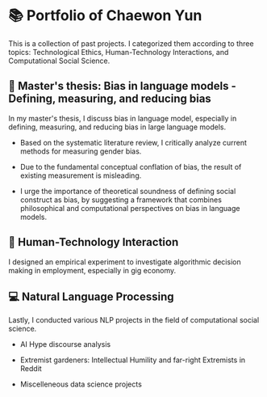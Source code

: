 # :books: Portfolio of Chaewon Yun 
This is a collection of past projects. I categorized them according to three topics: Technological Ethics, Human-Technology Interactions, and Computational Social Science.

## :book: Master's thesis: Bias in language models - Defining, measuring, and reducing bias
In my master's thesis, I discuss bias in language model, especially in defining, measuring, and reducing bias in large language models. 

- Based on the systematic literature review, I critically analyze current methods for measuring gender bias. 

- Due to the fundamental conceptual conflation of bias, the result of existing measurement is misleading. 

- I urge the importance of theoretical soundness of defining social construct as bias, by suggesting a framework that combines philosophical and computational perspectives on bias in language models.

## :robot: Human-Technology Interaction
I designed an empirical experiment to investigate algorithmic decision making in employment, especially in gig economy.

## :computer: Natural Language Processing 
Lastly, I conducted various NLP projects in the field of computational social science.

- AI Hype discourse analysis

- Extremist gardeners: Intellectual Humility and far-right Extremists in Reddit

- Miscelleneous data science projects

